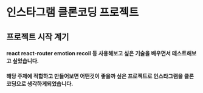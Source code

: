 # 인스타그램 클론코딩 프로젝트

## 프로젝트 시작 계기
#### react react-router emotion recoil 등 사용해보고 싶은 기술을 배우면서 테스트해보고 싶었습니다.
#### 해당 주제에 적합하고 만들어보면 어떤것이 좋을까 싶은 프로젝트로 인스타그램을 클론코딩으로 생각하게되었습니다.
